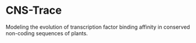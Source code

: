 # CNS-Trace
Modeling the evolution of transcription factor binding affinity in conserved non-coding sequences of plants.

